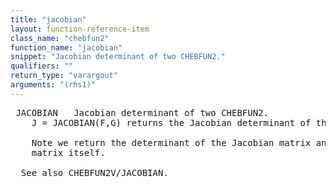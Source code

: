```yaml
---
title: "jacobian"
layout: function-reference-item
class_name: "chebfun2"
function_name: "jacobian"
snippet: "Jacobian determinant of two CHEBFUN2."
qualifiers: ""
return_type: "varargout"
arguments: "(rhs1)"
---
```


<pre class="help-text"> JACOBIAN   Jacobian determinant of two CHEBFUN2.
    J = JACOBIAN(F,G) returns the Jacobian determinant of the Jacobian matrix.
 
    Note we return the determinant of the Jacobian matrix and not the Jacobian
    matrix itself.
 
  See also CHEBFUN2V/JACOBIAN. 
</pre>